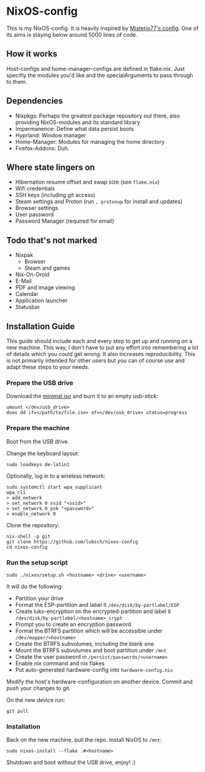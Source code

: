 # NixOS-config

This is my NixOS-config. It is heavily inspired by [Misterio77's config](https://git.sr.ht/~misterio/nix-config). One of its aims is staying below around 5000 lines of code.

## How it works

Host-configs and home-manager-configs are defined in flake.nix. Just specifiy the modules you'd like and the specialArguments to pass through to them.

## Dependencies

- Nixpkgs: Perhaps the greatest package repository out there, also providing NixOS-modules and its standard library
- Impermanence: Define what data persist boots
- Hyprland: Window manager
- Home-Manager: Modules for managing the home directory
- Firefox-Addons: Duh.

## Where state lingers on

- Hibernation resume offset and swap size (see `flake.nix`)
- Wifi credentials
- SSH keys (including git access)
- Steam settings and Proton (run `, protonup` for install and updates)
- Browser settings
- User password
- Password Manager (required for email)

## Todo that's not marked

- Nixpak
    - Browser
    - Steam and games
- Nix-On-Droid
- E-Mail
- PDF and image viewing
- Calendar
- Application launcher
- Statusbar

## Installation Guide

This guide should include each and every step to get up and running on a new machine. This way, I don't have to put any effort into remembering a lot of details which you could get wrong. It also increases reproducibility. This is not primarily intended for other users but you can of course use and adapt these steps to your needs.

### Prepare the USB drive

Download the [minimal iso](https://nixos.org/download.html#nixos-iso) and burn it to an empty usb-stick:
```
umount </dev/usb_drive>
doas dd if=</path/to/file.iso> of=</dev/usb_drive> status=progress
```

### Prepare the machine

Boot from the USB drive.

Change the keyboard layout:
```
sudo loadkeys de-latin1
```
Optionally, log in to a wireless network:
```
sudo systemctl start wpa_supplicant
wpa_cli
> add_network
> set_network 0 ssid "<ssid>"
> set_network 0 psk "<password>"
> enable_network 0
```
Clone the repository:
```
nix-shell -p git
git clone https://github.com/lubsch/nixos-config
cd nixos-config
```

### Run the setup script
```
sudo ./nixos/setup.sh <hostname> <drive> <username>
```
It will do the following:
- Partition your drive
- Format the ESP-partition and label it `/dev/disk/by-partlabel/ESP`
- Create luks-encryption on the encrypted-partition and label it `/dev/disk/by-partlabel/<hostname>_crypt`
- Prompt you to create an encryption password
- Format the BTRFS partition which will be accessible under `/dev/mapper/<hostname>`
- Create the BTRFS subvolumes, including the blank one
- Mount the BTRFS subvolumes and boot partition under `/mnt`
- Create the user password in `/persist/passwords/<username>`
- Enable nix command and nix flakes
- Put auto-generated hardware-config into `hardware-config.nix`

Modify the host's hardware-configuration on another device. Commit and push your changes to git.

On the new device run:
```
git pull
```

### Installation
Back on the new machine, pull the repo. Install NixOS to `/mnt`:
```
sudo nixos-install --flake .#<hostname>
```
Shutdown and boot without the USB drive, enjoy! :)
